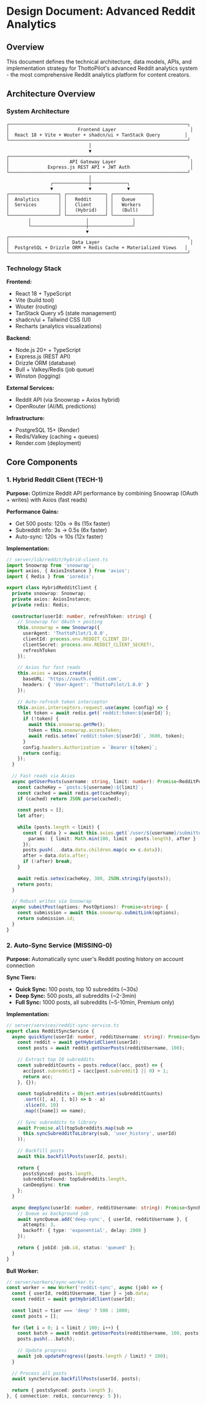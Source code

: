 # Design Document: Advanced Reddit Analytics

## Overview

This document defines the technical architecture, data models, APIs, and implementation strategy for ThottoPilot's advanced Reddit analytics system - the most comprehensive Reddit analytics platform for content creators.

## Architecture Overview

### System Architecture

```
┌─────────────────────────────────────────────────────────────────┐
│                         Frontend Layer                           │
│  React 18 + Vite + Wouter + shadcn/ui + TanStack Query         │
└─────────────────────────────────────────────────────────────────┘
                              │
                              ▼
┌─────────────────────────────────────────────────────────────────┐
│                      API Gateway Layer                           │
│              Express.js REST API + JWT Auth                      │
└─────────────────────────────────────────────────────────────────┘
                              │
                ┌─────────────┼─────────────┐
                ▼             ▼             ▼
┌──────────────────┐ ┌──────────────┐ ┌──────────────┐
│  Analytics       │ │   Reddit     │ │   Queue      │
│  Services        │ │   Client     │ │   Workers    │
│                  │ │   (Hybrid)   │ │   (Bull)     │
└──────────────────┘ └──────────────┘ └──────────────┘
        │                    │                │
        └────────────────────┼────────────────┘
                             ▼
┌─────────────────────────────────────────────────────────────────┐
│                       Data Layer                                 │
│  PostgreSQL + Drizzle ORM + Redis Cache + Materialized Views   │
└─────────────────────────────────────────────────────────────────┘
```

### Technology Stack

**Frontend:**
- React 18 + TypeScript
- Vite (build tool)
- Wouter (routing)
- TanStack Query v5 (state management)
- shadcn/ui + Tailwind CSS (UI)
- Recharts (analytics visualizations)

**Backend:**
- Node.js 20+ + TypeScript
- Express.js (REST API)
- Drizzle ORM (database)
- Bull + Valkey/Redis (job queue)
- Winston (logging)

**External Services:**
- Reddit API (via Snoowrap + Axios hybrid)
- OpenRouter (AI/ML predictions)

**Infrastructure:**
- PostgreSQL 15+ (Render)
- Redis/Valkey (caching + queues)
- Render.com (deployment)



## Core Components

### 1. Hybrid Reddit Client (TECH-1)

**Purpose:** Optimize Reddit API performance by combining Snoowrap (OAuth + writes) with Axios (fast reads)

**Performance Gains:**
- Get 500 posts: 120s → 8s (15x faster)
- Subreddit info: 3s → 0.5s (6x faster)
- Auto-sync: 120s → 10s (12x faster)

**Implementation:**

```typescript
// server/lib/reddit/hybrid-client.ts
import Snoowrap from 'snoowrap';
import axios, { AxiosInstance } from 'axios';
import { Redis } from 'ioredis';

export class HybridRedditClient {
  private snoowrap: Snoowrap;
  private axios: AxiosInstance;
  private redis: Redis;
  
  constructor(userId: number, refreshToken: string) {
    // Snoowrap for OAuth + posting
    this.snoowrap = new Snoowrap({
      userAgent: 'ThottoPilot/1.0.0',
      clientId: process.env.REDDIT_CLIENT_ID!,
      clientSecret: process.env.REDDIT_CLIENT_SECRET!,
      refreshToken
    });
    
    // Axios for fast reads
    this.axios = axios.create({
      baseURL: 'https://oauth.reddit.com',
      headers: { 'User-Agent': 'ThottoPilot/1.0.0' }
    });
    
    // Auto-refresh token interceptor
    this.axios.interceptors.request.use(async (config) => {
      let token = await redis.get(`reddit:token:${userId}`);
      if (!token) {
        await this.snoowrap.getMe();
        token = this.snoowrap.accessToken;
        await redis.setex(`reddit:token:${userId}`, 3600, token);
      }
      config.headers.Authorization = `Bearer ${token}`;
      return config;
    });
  }
  
  // Fast reads via Axios
  async getUserPosts(username: string, limit: number): Promise<RedditPost[]> {
    const cacheKey = `posts:${username}:${limit}`;
    const cached = await redis.get(cacheKey);
    if (cached) return JSON.parse(cached);
    
    const posts = [];
    let after;
    
    while (posts.length < limit) {
      const { data } = await this.axios.get(`/user/${username}/submitted`, {
        params: { limit: Math.min(100, limit - posts.length), after }
      });
      posts.push(...data.data.children.map(c => c.data));
      after = data.data.after;
      if (!after) break;
    }
    
    await redis.setex(cacheKey, 300, JSON.stringify(posts));
    return posts;
  }
  
  // Robust writes via Snoowrap
  async submitPost(options: PostOptions): Promise<string> {
    const submission = await this.snoowrap.submitLink(options);
    return submission.id;
  }
}
```



### 2. Auto-Sync Service (MISSING-0)

**Purpose:** Automatically sync user's Reddit posting history on account connection

**Sync Tiers:**
- **Quick Sync:** 100 posts, top 10 subreddits (~30s)
- **Deep Sync:** 500 posts, all subreddits (~2-3min)
- **Full Sync:** 1000 posts, all subreddits (~5-10min, Premium only)

**Implementation:**

```typescript
// server/services/reddit-sync-service.ts
export class RedditSyncService {
  async quickSync(userId: number, redditUsername: string): Promise<SyncResult> {
    const reddit = await getHybridClient(userId);
    const posts = await reddit.getUserPosts(redditUsername, 100);
    
    // Extract top 10 subreddits
    const subredditCounts = posts.reduce((acc, post) => {
      acc[post.subreddit] = (acc[post.subreddit] || 0) + 1;
      return acc;
    }, {});
    
    const topSubreddits = Object.entries(subredditCounts)
      .sort(([, a], [, b]) => b - a)
      .slice(0, 10)
      .map(([name]) => name);
    
    // Sync subreddits to library
    await Promise.all(topSubreddits.map(sub => 
      this.syncSubredditToLibrary(sub, 'user_history', userId)
    ));
    
    // Backfill posts
    await this.backfillPosts(userId, posts);
    
    return {
      postsSynced: posts.length,
      subredditsFound: topSubreddits.length,
      canDeepSync: true
    };
  }
  
  async deepSync(userId: number, redditUsername: string): Promise<SyncResult> {
    // Queue as background job
    await syncQueue.add('deep-sync', { userId, redditUsername }, {
      attempts: 3,
      backoff: { type: 'exponential', delay: 2000 }
    });
    
    return { jobId: job.id, status: 'queued' };
  }
}
```

**Bull Worker:**

```typescript
// server/workers/sync-worker.ts
const worker = new Worker('reddit-sync', async (job) => {
  const { userId, redditUsername, tier } = job.data;
  const reddit = await getHybridClient(userId);
  
  const limit = tier === 'deep' ? 500 : 1000;
  const posts = [];
  
  for (let i = 0; i < limit / 100; i++) {
    const batch = await reddit.getUserPosts(redditUsername, 100, posts[posts.length - 1]?.name);
    posts.push(...batch);
    
    // Update progress
    await job.updateProgress((posts.length / limit) * 100);
  }
  
  // Process all posts
  await syncService.backfillPosts(userId, posts);
  
  return { postsSynced: posts.length };
}, { connection: redis, concurrency: 5 });
```

